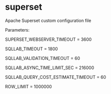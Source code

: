 # superset
Apache Superset custom configuration file

Parameters:

SUPERSET_WEBSERVER_TIMEOUT = 3600

SQLLAB_TIMEOUT = 1800

SQLLAB_VALIDATION_TIMEOUT = 60

SQLLAB_ASYNC_TIME_LIMIT_SEC = 216000

SQLLAB_QUERY_COST_ESTIMATE_TIMEOUT = 60

ROW_LIMIT = 1000000

